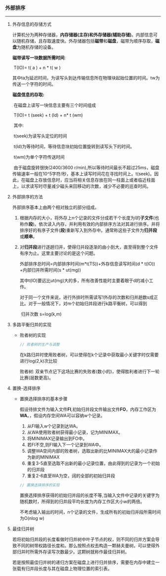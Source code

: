 ### **外部排序**

---

1. 外存信息的存储方式

   计算机分为两种存储器，**内存储器(主存)**和**外存储器(辅助存储)**。内部信息可以随机存储，且存取速度快。外存储器包括**磁带**和**磁盘**，磁带为顺序存取，**磁盘**为随机存储的设备。

   **磁带读写一块数据所需时间**:

   ​	T(IO)= t( a ) + n * t( w )

   ​	其中ta为延迟时间，为读写头到达传输信息所在物理块起始位置的时间。tw为传送一个字符的时间。 

   **磁盘信息的存取:**

   ​	在磁盘上读写一块信息主要有三个时间组成

   ​	T(IO)= t (seek) + t (ld)  + n* t (wm)

   ​	其中:

   ​		t(seek)为读写头定位的时间

   ​		t(ld)为等待时间，等待信息块初始位置旋转到读写头下的时间。

   ​		t(wm)为单个字符传送时间

   ​	由于磁盘旋转很快(2400/3600 r/min),所以等待时间最长不超过25ms，磁盘传输速率一般在10^5字符/秒，基本上读写时间花在寻找时间上。t(seek)。因此，在磁盘上存放信息时，应当将相关信息存放在同一柱面上或者临近柱面上，以求读写时尽量减少磁头来回移动的次数，减少不必要的巡查时间。

2. 外部排序的方法

   外部排序基本上由两个相对独立的部分组成。 

    1. 根据内存的大小，将外存上n个记录的文件分成若干个长度为l的**子文件**(也称作**段**)。依次读入内存，并利用有效的内部排序方法对其进行排序。并将排序好的有序子文件(**段**)重新写入到外存中。通常称这些子文件为**归并段**或**顺串**。

    2. 对**归并段**进行逐趟归并，使得归并段逐渐的由小到大，直至得到整个文件有序为止。这里主要讨论的是这个问题。

       外部排序总时间=内部排序时间(m*t(TS))+外存信息读写时间(d * t(IO)) +内部归并所需时间(s * ut(mg))

       其中t(IO)要远比ut(mg)大的多，所有改善性能时主要着眼于d的减小工作。

       对于同一个文件来说，进行外排时所需读写1外存的次数和归并趟数s成正比。对于一般情况下，对m个初始归并段进行k路平衡树，可以得到

       ​	归并次数	s=log(k,m)

3. 多路平衡归并的实现

   + 败者树的实现

     ```c++
     // 败者树的生产与调整
     
     ```

     在k路归并时使用败者树，可以使得在k个记录中获取最小关键字时仅需要进行log(2,k)次比较

     败者树: 双亲节点记下这场比赛的失败者(数小的)，使得胜利者进行下一轮比赛(层数更高)。

4. 置换-选择排序

   + 置换选择排序的基本步骤

     假设待排文件为输入文件**FI**,初始归并段文件输出文件**FO**，内存工作区为**WA**。，假设内存空间WA可以容纳w个记录。

     1. 从FI输入w个记录到达WA。
     2. 从WA使用败者树获得最小记录，记为MINIMAX。
     3. 将MINIMAX记录输出到FO中。
     4. 若FI不空,则FI输入下一个记录到WA中。
     5. 调整WA空间内部的败者树，选取出新的比MINIMAX大的最小记录作为新的MINIMAX
     6. 重复3-5直至选取不出新的最小记录位置，由此得到的记录为一个初始的归并段
     7. 重复2-6直至WA为空，阔的全部的初始归并段

     ```c++
     // 置换选择排序的实现
     ```

     置换选择排序获得的初始归并段的长度不等,当输入文件中记录的关键字为随机数时，所得到的归并段平均长度为内存工作区大小w的两倍。

     不考虑输入输出的时间，n个记录的文件，生成所有的初始归并段所需时间为O(nlog w)

5. 最佳归并树

   ​		若将初始归并段的长度看做时归并树中叶子节点的权，则不同的归并方案会导致不同的树带权路径长度和。那么按照点权去构造一颗赫夫曼树。可以使得外部归并时所需外存读写次数最少。这颗树就称作最佳归并树。

   ​	若是按照最佳归并树的递归方案在磁盘上进行归并排序，需要在内存中建立一张载有归并段长度与其在磁盘上物理位置的索引表。